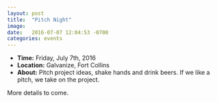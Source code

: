 ```yaml
---
layout: post
title:  "Pitch Night"
image:
date:   2016-07-07 12:04:53 -0700
categories: events
---
```


- **Time:** Friday, July 7th, 2016
- **Location:** Galvanize, Fort Collins
- **About:** Pitch project ideas, shake hands and drink beers. If we like a pitch, we take on the project.

More details to come.
